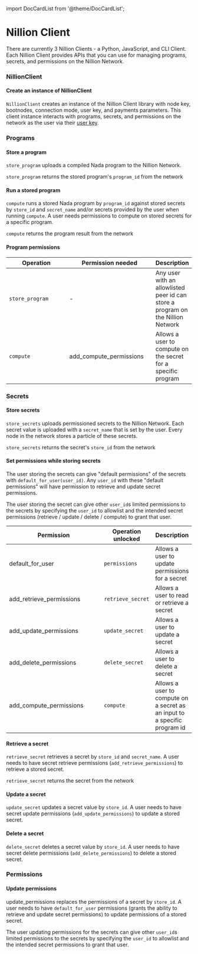 import DocCardList from '@theme/DocCardList';

# Nillion Client

There are currently 3 Nillion Clients - a Python, JavaScript, and CLI Client. Each Nillion Client provides APIs that you can use for managing programs, secrets, and permissions on the Nillion Network.

<DocCardList/>

### NillionClient

#### Create an instance of NillionClient

`NillionClient` creates an instance of the Nillion Client library with node key, bootnodes, connection mode, user key, and payments parameters. This client instance interacts with programs, secrets, and permissions on the network as the user via their [user key](concepts.md#user-key).

### Programs

#### **Store a program**

`store_program` uploads a compiled Nada program to the Nillion Network.&#x20;

`store_program` returns the stored program's `program_id` from the network

#### **Run a stored program**

`compute` runs a stored Nada program by `program_id` against stored secrets by `store_id` and `secret_name` and/or secrets provided by the user when running `compute`. A user needs permissions to compute on stored secrets for a specific program.

`compute` returns the program result from the network

#### Program permissions

<table><thead><tr><th width="190">Operation</th><th width="235">Permission needed</th><th>Description</th></tr></thead><tbody><tr><td><code>store_program</code></td><td>-</td><td>Any user with an allowlisted peer id can store a program on the Nillion Network</td></tr><tr><td><code>compute</code></td><td>add_compute_permissions</td><td>Allows a user to compute on the secret for a specific program</td></tr></tbody></table>

### Secrets

#### **Store secrets**

`store_secrets` uploads permissioned secrets to the Nillion Network. Each secret value is uploaded with a `secret_name` that is set by the user. Every node in the network stores a particle of these secrets.

`store_secrets` returns the secret's `store_id` from the network

#### Set permissions while storing secrets

The user storing the secrets can give "default permissions" of the secrets with `default_for_user(user_id)`. Any `user_id` with these "default permissions" will have permission to retrieve and update secret permissions.

The user storing the secret can give other `user_id`s limited permissions to the secrets by specifying the `user_id` to allowlist and the intended secret permissions (retrieve / update / delete / compute) to grant that user.

<table><thead><tr><th width="242">Permission</th><th>Operation unlocked</th><th>Description</th></tr></thead><tbody><tr><td>default_for_user</td><td><code>permissions</code></td><td>Allows a user to update permissions for a secret</td></tr><tr><td>add_retrieve_permissions</td><td><code>retrieve_secret</code></td><td>Allows a user to read or retrieve a secret</td></tr><tr><td>add_update_permissions</td><td><code>update_secret</code></td><td>Allows a user to update a secret</td></tr><tr><td>add_delete_permissions</td><td><code>delete_secret</code></td><td>Allows a user to delete a secret</td></tr><tr><td>add_compute_permissions</td><td><code>compute</code></td><td>Allows a user to compute on a secret as an input to a specific program id</td></tr></tbody></table>

#### **Retrieve a secret**

`retrieve_secret` retrieves a secret by `store_id` and `secret_name`. A user needs to have secret retrieve permissions (`add_retrieve_permissions`) to retrieve a stored secret.

`retrieve_secret` returns the secret from the network

#### Update a secret

`update_secret` updates a secret value by `store_id`. A user needs to have secret update permissions (`add_update_permissions`) to update a stored secret.

#### Delete a secret

`delete_secret` deletes a secret value by `store_id`. A user needs to have secret delete permissions (`add_delete_permissions`) to delete a stored secret.

### Permissions

#### Update permissions

update_permissions replaces the permissions of a secret by `store_id`. A user needs to have `default_for_user` permissions (grants the ability to retrieve and update secret permissions) to update permissions of a stored secret.&#x20;

The user updating permissions for the secrets can give other `user_id`s limited permissions to the secrets by specifying the `user_id` to allowlist and the intended secret permissions to grant that user.
